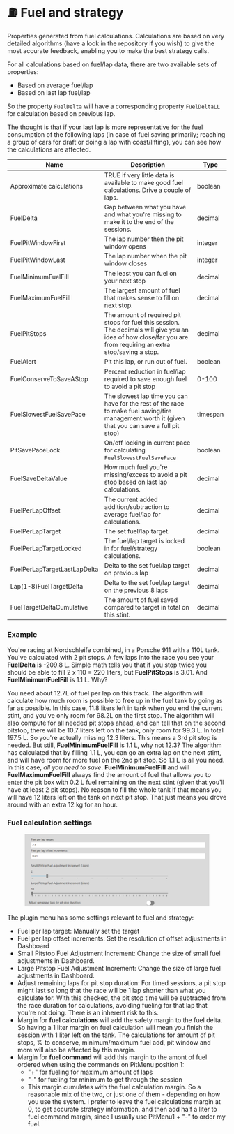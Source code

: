 # ⛽ Fuel and strategy

Properties generated from fuel calculations. Calculations are based on very detailed algorithms (have a look in the repository if you wish) to give the most accurate feedback, enabling you to make the best strategy calls.

For all calculations based on fuel/lap data, there are two available sets of properties:

* Based on average fuel/lap
* Based on last lap fuel/lap

So the property `FuelDelta` will have a corresponding property `FuelDeltaLL` for calculation based on previous lap.

The thought is that if your last lap is more representative for the fuel consumption of the following laps (in case of fuel saving primarily; reaching a group of cars for draft or doing a lap with coast/lifting), you can see how the calculations are affected.

<table data-view="cards"><thead><tr><th>Name</th><th>Description</th><th>Type</th></tr></thead><tbody><tr><td>Approximate calculations</td><td>TRUE if very little data is available to make good fuel calculations. Drive a couple of laps.</td><td>boolean</td></tr><tr><td>FuelDelta</td><td>Gap between what you have and what you're missing to make it to the end of the sessions.</td><td>decimal</td></tr><tr><td>FuelPitWindowFirst</td><td>The lap number then the pit window opens</td><td>integer</td></tr><tr><td>FuelPitWindowLast</td><td>The lap number when the pit window closes</td><td>integer</td></tr><tr><td>FuelMinimumFuelFill</td><td>The least you can fuel on your next stop</td><td>decimal</td></tr><tr><td>FuelMaximumFuelFill</td><td>The largest amount of fuel that makes sense to fill on next stop.</td><td>decimal</td></tr><tr><td>FuelPitStops</td><td>The amount of required pit stops for fuel this session. The decimals will give you an idea of how close/far you are from requiring an extra stop/saving a stop.</td><td>decimal</td></tr><tr><td>FuelAlert</td><td>Pit this lap, or run out of fuel.</td><td>boolean</td></tr><tr><td>FuelConserveToSaveAStop</td><td>Percent reduction in fuel/lap required to save enough fuel to avoid a pit stop</td><td>0-100</td></tr><tr><td>FuelSlowestFuelSavePace</td><td>The slowest lap time you can have for the rest of the race to make fuel saving/tire management worth it (given that you can save a full pit stop)</td><td>timespan</td></tr><tr><td>PitSavePaceLock</td><td>On/off locking in current pace for calculating <code>FuelSlowestFuelSavePace</code></td><td>boolean</td></tr><tr><td>FuelSaveDeltaValue</td><td>How much fuel you're missing/excess to avoid a pit stop based on last lap calculations.</td><td>decimal</td></tr><tr><td>FuelPerLapOffset</td><td>The current added addition/subtraction to average fuel/lap for calculations.</td><td>decimal</td></tr><tr><td>FuelPerLapTarget</td><td>The set fuel/lap target.</td><td>decimal</td><tr><td>FuelPerLapTargetLocked</td><td>The fuel/lap target is locked in for fuel/strategy calculations.</td><td>boolean</td></tr><tr><td>FuelPerLapTargetLastLapDelta</td><td>Delta to the set fuel/lap target on previous lap</td><td>decimal</td></tr><tr><td>Lap(1-8)FuelTargetDelta</td><td>Delta to the set fuel/lap target on the previous 8 laps</td><td>decimal</td></tr><tr><td>FuelTargetDeltaCumulative</td><td>The amount of fuel saved compared to target in total on this stint.</td><td>decimal</td></tr></tbody></table>

### Example

You're racing at Nordschleife combined, in a Porsche 911 with a 110L tank. You've calculated with 2 pit stops. A few laps into the race you see your **FuelDelta** is -209.8 L. Simple math tells you that if you stop twice you should be able to fill 2 x 110 = 220 liters, but **FuelPitStops** is 3.01. And **FuelMinimumFuelFill** is 1.1 L. Why?

You need about 12.7L of fuel per lap on this track. The algorithm will calculate how much room is possible to free up in the fuel tank by going as far as possible. In this case, 11.8 liters left in tank when you end the current stint, and you've only room for 98.2L on the first stop. The algorithm will also compute for all needed pit stops ahead, and can tell that on the second pitstop, there will be 10.7 liters left on the tank, only room for 99.3 L. In total 197.5 L. So you're actually missing 12.3 liters. This means a 3rd pit stop is needed. But still, **FuelMinimumFuelFill** is 1.1 L, why not 12.3? The algorithm has calculated that by filling 1.1 L, you can go an extra lap on the next stint, and will have room for more fuel on the 2nd pit stop. So 1.1 L is all you need. In this case, _all you need to save_. **FuelMinimumFuelFill** and will **FuelMaximumFuelFill** always find the amount of fuel that allows you to enter the pit box with 0.2 L fuel remaining on the next stint (given that you'll have at least 2 pit stops). No reason to fill the whole tank if that means you will have 12 liters left on the tank on next pit stop. That just means you drove around with an extra 12 kg for an hour.

### Fuel calculation settings

<figure><img src="../.gitbook/assets/image (2).png" alt=""><figcaption></figcaption></figure>

The plugin menu has some settings relevant to fuel and strategy:

* Fuel per lap target: Manually set the target
* Fuel per lap offset increments: Set the resolution of offset adjustments in Dashboard
* Small Pitstop Fuel Adjustment Increment: Change the size of small fuel adjustments in Dashboard.
* Large Pitstop Fuel Adjustment Increment: Change the size of large fuel adjustments in Dashboard.
* Adjust remaining laps for pit stop duration: For timed sessions, a pit stop might last so long that the race will be 1 lap shorter than what you calculate for. With this checked, the pit stop time will be subtracted from the race duration for calculations, avoiding fueling for that lap that you're not doing. There is an inherent risk to this.
* Margin for **fuel calculations** will add the safety margin to the fuel delta. So having a 1 liter margin on fuel calculation will mean you finish the session with 1 liter left on the tank. The calculations for amount of pit stops, % to conserve, minimum/maximum fuel add, pit window and more will also be affected by this margin.&#x20;
* Margin for **fuel command** will add this margin to the amont of fuel ordered when using the commands on PitMenu position 1:
  * "+" for fueling for maximum amount of laps
  * "-" for fueling for minimum to get through the session
  * This margin cumulates with the fuel calculation margin. So a reasonable mix of the two, or just one of them - depending on how you use the system. I prefer to leave the fuel calculations margin at 0, to get accurate strategy information, and then add half a liter to fuel command margin, since I usually use PitMenu1 + "-" to order my fuel.&#x20;
